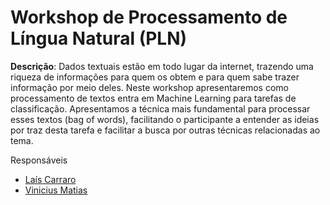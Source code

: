 # Workshop de Processamento de Língua Natural (PLN)

**Descrição**: Dados textuais estão em todo lugar da internet, trazendo uma riqueza de informações para quem os obtem e para quem sabe trazer informação por meio deles. Neste workshop apresentaremos como processamento de textos entra em Machine Learning para tarefas de classificação. Apresentamos a técnica mais fundamental para processar esses textos (bag of words), facilitando o participante a entender as ideias por traz desta tarefa e facilitar a busca por outras técnicas relacionadas ao tema.

Responsáveis
- [Laís Carraro](https://github.com/laiscarraro)
- [Vinicius Matias](https://github.com/matiasvinicius)
